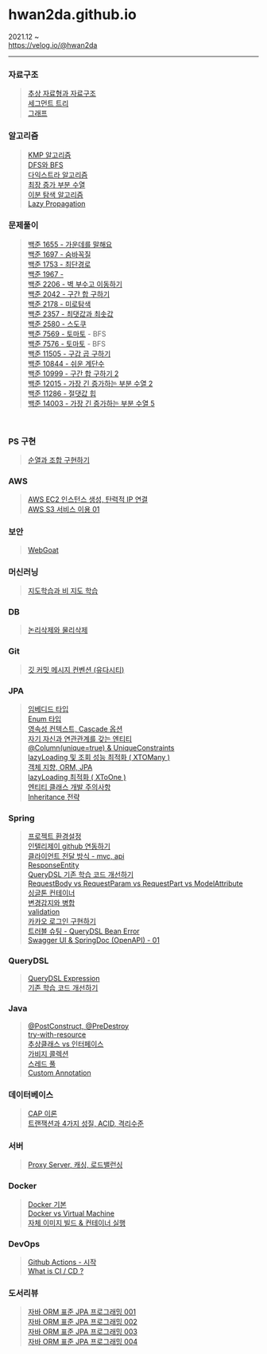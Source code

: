 # hwan2da.github.io   

2021.12 ~    
https://velog.io/@hwan2da

***
### 자료구조
> [추상 자료형과 자료구조](https://velog.io/@hwan2da/%EC%B6%94%EC%83%81-%EC%9E%90%EB%A3%8C%ED%98%95Abstract-Data-Type%EA%B3%BC-%EC%9E%90%EB%A3%8C%EA%B5%AC%EC%A1%B0data-structure)   
> [세그먼트 트리](https://velog.io/@hwan2da/%EC%9E%90%EB%A3%8C%EA%B5%AC%EC%A1%B0-%EC%84%B8%EA%B7%B8%EB%A8%BC%ED%8A%B8%ED%8A%B8%EB%A6%AC)   
> [그래프](https://velog.io/@hwan2da/%EC%9E%90%EB%A3%8C%EA%B5%AC%EC%A1%B0-%EA%B7%B8%EB%9E%98%ED%94%84)
> 
### 알고리즘
> [KMP 알고리즘](https://velog.io/@hwan2da/알고리즘-KMP-알고리즘)   
> [DFS와 BFS](https://velog.io/@hwan2da/%EC%95%8C%EA%B3%A0%EB%A6%AC%EC%A6%98-DFS%EC%99%80-BFS)<br>
> [다익스트라 알고리즘](https://velog.io/@hwan2da/%EC%95%8C%EA%B3%A0%EB%A6%AC%EC%A6%98-%EB%8B%A4%EC%9D%B5%EC%8A%A4%ED%8A%B8%EB%9D%BC-%EC%95%8C%EA%B3%A0%EB%A6%AC%EC%A6%98)<br>
> [최장 증가 부분 수열](https://velog.io/@hwan2da/%EC%95%8C%EA%B3%A0%EB%A6%AC%EC%A6%98-%EC%B5%9C%EC%9E%A5-%EC%A6%9D%EA%B0%80-%EC%88%98%EC%97%B4-LIS)<br>
> [이분 탐색 알고리즘](https://velog.io/@hwan2da/%EC%95%8C%EA%B3%A0%EB%A6%AC%EC%A6%98-%EC%9D%B4%EB%B6%84-%ED%83%90%EC%83%89-Binary-Search)<br>
> [Lazy Propagation](https://velog.io/@hwan2da/%EC%95%8C%EA%B3%A0%EB%A6%AC%EC%A6%98-Lazy-Propagation) <br> 
> 
### 문제풀이
> [백준 1655 - 가운데를 말해요](https://velog.io/@hwan2da/PS-%EB%B0%B1%EC%A4%80-1655-%EA%B0%80%EC%9A%B4%EB%8D%B0%EB%A5%BC-%EB%A7%90%ED%95%B4%EC%9A%94-egps2wo5)<br>
> [백준 1697 - 숨바꼭질](https://velog.io/@hwan2da/PS-%EB%B0%B1%EC%A4%80-1697-%EC%88%A8%EB%B0%94%EA%BC%AD%EC%A7%88)<br>
> [백준 1753 - 최단경로](https://velog.io/@hwan2da/PS-%EB%B0%B1%EC%A4%80-1753-%EC%B5%9C%EB%8B%A8-%EA%B2%BD%EB%A1%9C)   
> [백준 1967 - ](https://velog.io/@hwan2da/PS-%EB%B0%B1%EC%A4%80-1967-%ED%8A%B8%EB%A6%AC%EC%9D%98-%EC%A7%80%EB%A6%84)   
> [백준 2206 - 벽 부수고 이동하기](https://velog.io/@hwan2da/PS-%EB%B0%B1%EC%A4%80-2206-%EB%B2%BD-%EB%B6%80%EC%88%98%EA%B3%A0-%EC%9D%B4%EB%8F%99%ED%95%98%EA%B8%B0)<br>
> [백준 2042 - 구간 합 구하기](https://velog.io/@hwan2da/PS-%EB%B0%B1%EC%A4%80-2042-%EA%B5%AC%EA%B0%84-%ED%95%A9-%EA%B5%AC%ED%95%98%EA%B8%B0)<br>
> [백준 2178 - 미로탐색](https://velog.io/@hwan2da/PS-백준-2178-미로-탐색)   
> [백준 2357 - 최댓값과 최솟값](https://velog.io/@hwan2da/백준-2357)   
> [백준 2580 - 스도쿠](https://velog.io/@hwan2da/PS-%EB%B0%B1%EC%A4%80-2580-%EC%8A%A4%EB%8F%84%EC%BF%A0)<br>
> [백준 7569 - 토마토](https://velog.io/@hwan2da/PS-%EB%B0%B1%EC%A4%80-7569-%ED%86%A0%EB%A7%88%ED%86%A0) - BFS<br>
> [백준 7576 - 토마토](https://velog.io/@hwan2da/PS-%EB%B0%B1%EC%A4%80-7576-%ED%86%A0%EB%A7%88%ED%86%A0) - BFS<br>
> [백준 11505 - 구갑 곱 구하기](https://velog.io/@hwan2da/PS-%EB%B0%B1%EC%A4%80-11505-%EA%B5%AC%EA%B0%84-%EA%B3%B1-%EA%B5%AC%ED%95%98%EA%B8%B0)<br> 
> [백준 10844 - 쉬운 계단수](https://velog.io/@hwan2da/PS-%EB%B0%B1%EC%A4%80-10844-%EC%89%AC%EC%9A%B4-%EA%B3%84%EB%8B%A8-%EC%88%98)<br>
> [백준 10999 - 구간 합 구하기 2](https://velog.io/@hwan2da/PS-%EB%B0%B1%EC%A4%80-10999-%EA%B5%AC%EA%B0%84-%ED%95%A9-%EA%B5%AC%ED%95%98%EA%B8%B0-2) <br> 
> [백준 12015 - 가장 긴 증가하는 부분 수열 2](https://velog.io/@hwan2da/PS-%EB%B0%B1%EC%A4%80-12015-%EA%B0%80%EC%9E%A5-%EA%B8%B4-%EC%A6%9D%EA%B0%80%ED%95%98%EB%8A%94-%EB%B6%80%EB%B6%84-%EC%88%98%EC%97%B4-2)<br>
> [백준 11286 - 절댓값 힙](https://velog.io/@hwan2da/PS-%EB%B0%B1%EC%A4%80-11286-%EC%A0%88%EB%8C%93%EA%B0%92-%ED%9E%99)<br>
> [백준 14003 - 가장 긴 증가하는 부분 수열 5](https://velog.io/@hwan2da/PS-%EB%B0%B1%EC%A4%80-14003-%EA%B0%80%EC%9E%A5-%EA%B8%B4-%EC%A6%9D%EA%B0%80%ED%95%98%EB%8A%94-%EB%B6%80%EB%B6%84-%EC%88%98%EC%97%B4-5)
<br>

### PS 구현
> [순열과 조합 구현하기](https://velog.io/@hwan2da/PS-%EC%88%9C%EC%97%B4%EA%B3%BC-%EC%A1%B0%ED%95%A9-%EA%B5%AC%ED%98%84%ED%95%98%EA%B8%B0)<br>




### AWS
>[AWS EC2 인스턴스 생성, 탄력적 IP 연결](https://velog.io/@hwan2da/AWS-EC2-%EC%8B%9C%EC%9E%91%ED%95%98%EA%B8%B0) <br> 
>[AWS S3 서비스 이용 01](https://velog.io/@hwan2da/AWS-S3-%EC%8B%9C%EC%9E%91%ED%95%98%EA%B8%B0) <br>


### 보안
>[WebGoat](https://velog.io/@hwan2da/%EB%B3%B4%EC%95%88-WebGoat)

### 머신러닝
>[지도학습과 비 지도 학습](https://velog.io/@hwan2da/%EB%A8%B8%EC%8B%A0%EB%9F%AC%EB%8B%9D-Supervised-Learning-Unsupervised-Learning-%EC%A7%80%EB%8F%84-%ED%95%99%EC%8A%B5-%EB%B9%84-%EC%A7%80%EB%8F%84-%ED%95%99%EC%8A%B5) <br> 


### DB
>[논리삭제와 물리삭제](https://velog.io/@hwan2da/DB-Soft-Delete-VS-Hard-Delete) <br> 

### Git
>[깃 커밋 메시지 컨벤션 (유다시티)](https://velog.io/@hwan2da/Git-%EC%BB%A4%EB%B0%8B-%EB%A9%94%EC%8B%9C%EC%A7%80-%EC%BB%A8%EB%B2%A4%EC%85%98) <br>

### JPA
>[임베디드 타입](https://velog.io/@hwan2da/JPA-%EC%9E%84%EB%B2%A0%EB%94%94%EB%93%9C-%ED%83%80%EC%9E%85)<br>
>[Enum 타입](https://velog.io/@hwan2da/JPA-Enum-%ED%83%80%EC%9E%85)<br>
>[영속성 컨텍스트, Cascade 옵션](https://velog.io/@hwan2da/JPA-%EC%98%81%EC%86%8D%EC%84%B1-%EC%BB%A8%ED%85%8D%EC%8A%A4%ED%8A%B8-Cascade-%EC%98%B5%EC%85%98)<br>
>[자기 자신과 연관관계를 갖는 엔티티](https://velog.io/@hwan2da/JPA-%EC%9E%90%EA%B8%B0-%EC%9E%90%EC%8B%A0%EA%B3%BC-%EC%97%B0%EA%B4%80%EA%B4%80%EA%B3%84%EB%A5%BC-%EA%B0%96%EB%8A%94-%EC%97%94%ED%8B%B0%ED%8B%B0)<br>
>[@Column(unique=true) & UniqueConstraints](https://velog.io/@hwan2da/JPA-Columnuniquetrue-UniqueConstraints)<br>
>[lazyLoading 및 조회 성능 최적화 ( XTOMany )](https://velog.io/@hwan2da/JPA-lazyLoading-%EB%B0%8F-%EC%A1%B0%ED%9A%8C-%EC%84%B1%EB%8A%A5-%EC%B5%9C%EC%A0%81%ED%99%94-XTOMany)<br>
>[객체 지향, ORM, JPA](https://velog.io/@hwan2da/JPA-%EA%B0%9D%EC%B2%B4-%EC%A7%80%ED%96%A5-%EC%84%A4%EA%B3%84-ORM-JPA)<br>
>[lazyLoading 최적화 ( XToOne )](https://velog.io/@hwan2da/JPA-lazyLoading-%EC%B5%9C%EC%A0%81%ED%99%94-XToOne)<br>
>[엔티티 클래스 개발 주의사항](https://velog.io/@hwan2da/JPA-%EC%97%94%ED%8B%B0%ED%8B%B0-%ED%81%B4%EB%9E%98%EC%8A%A4-%EA%B0%9C%EB%B0%9C-%EC%A3%BC%EC%9D%98%EC%82%AC%ED%95%AD)   
>[Inheritance 전략](https://velog.io/@hwan2da/JPA-Inheritance-%EC%A0%84%EB%9E%B5)<br>



### Spring
>[프로젝트 환경설정](https://velog.io/@hwan2da/Spring-Boot-%ED%94%84%EB%A1%9C%EC%A0%9D%ED%8A%B8-%ED%99%98%EA%B2%BD%EC%84%A4%EC%A0%95)   
>[인텔리제이 github 연동하기](https://velog.io/@hwan2da/Spring-Boot-%EC%9D%B8%ED%85%94%EB%A6%AC%EC%A0%9C%EC%9D%B4-%ED%94%84%EB%A1%9C%EC%A0%9D%ED%8A%B8%EB%A5%BC-github%EC%97%90-%EC%97%B0%EB%8F%99%ED%95%98%EA%B8%B0)   
>[클라이언트 전달 방식 - mvc, api](https://velog.io/@hwan2da/Spring-Boot-%ED%81%B4%EB%9D%BC%EC%9D%B4%EC%96%B8%ED%8A%B8-%EC%A0%84%EB%8B%AC-%EB%B0%A9%EC%8B%9D)<br>
>[ResponseEntity](https://velog.io/@hwan2da/Spring-ResponseEntity)<br>
>[QueryDSL 기존 학습 코드 개선하기](https://velog.io/@hwan2da/QueryDSL-%EA%B8%B0%EC%A1%B4-%ED%95%99%EC%8A%B5-%EC%BD%94%EB%93%9C-%EA%B0%9C%EC%84%A0%ED%95%98%EA%B8%B0)<br>
>[RequestBody vs RequestParam vs RequestPart vs ModelAttribute](https://velog.io/@hwan2da/Spring-RequestBody-vs-RequestParam-vs-RequestPart-vs-ModelAttribute)<br>
>[싱글톤 컨테이너](https://velog.io/@hwan2da/Spring-%EC%8B%B1%EA%B8%80%ED%86%A4-%EC%BB%A8%ED%85%8C%EC%9D%B4%EB%84%88)<br>
>[변경감지와 병합](https://velog.io/@hwan2da/Spring-%EB%B3%80%EA%B2%BD%EA%B0%90%EC%A7%80%EC%99%80-%EB%B3%91%ED%95%A9)<br>
>[validation](https://velog.io/@hwan2da/Spring-Validation-01-02)<br>
>[카카오 로그인 구현하기](https://velog.io/@hwan2da/Spring-%EC%B9%B4%EC%B9%B4%EC%98%A4-%EB%A1%9C%EA%B7%B8%EC%9D%B8-%EA%B5%AC%ED%98%84%ED%95%98%EA%B8%B0)<br>
>[트러블 슈팅 - QueryDSL Bean Error](https://velog.io/@hwan2da/Spring-%ED%8A%B8%EB%9F%AC%EB%B8%94-%EC%8A%88%ED%8C%85-QueryDSL-Bean-Error)<br>
>[Swagger UI & SpringDoc (OpenAPI) - 01](https://velog.io/@hwan2da/Spring-Swagger-UI-SpringDoc-OpenAPI-01)<br>

### QueryDSL
>[QueryDSL Expression](https://velog.io/@hwan2da/Spring-QueryDSL-Expression-Dateformat)<br>
>[기존 학습 코드 개선하기](https://velog.io/@hwan2da/QueryDSL-%EA%B8%B0%EC%A1%B4-%ED%95%99%EC%8A%B5-%EC%BD%94%EB%93%9C-%EA%B0%9C%EC%84%A0%ED%95%98%EA%B8%B0)<br>

### Java
>[@PostConstruct, @PreDestroy](https://velog.io/@hwan2da/Java-PostConstruct-PreDestroy)<br>
>[try-with-resource](https://velog.io/@hwan2da/Java-Try-with-resource)<br>
>[추상클래스 vs 인터페이스](https://velog.io/@hwan2da/Java-Abstract-Class-vs-Interface)<br>
>[가비지 콜렉션](https://velog.io/@hwan2da/Java-Gabage-Collection)<br>
>[스레드 풀](https://velog.io/@hwan2da/Java-Thread-Thread-Pool)<br>
>[Custom Annotation](https://velog.io/@hwan2da/Java-Custom-Annotation)<br>

### 데이터베이스
>[CAP 이론](https://velog.io/@hwan2da/%EB%8D%B0%EC%9D%B4%ED%84%B0%EB%B2%A0%EC%9D%B4%EC%8A%A4-CAP-%EC%9D%B4%EB%A1%A0)<br>
>[트랜잭션과 4가지 성질, ACID, 격리수준](https://velog.io/@hwan2da/%EB%8D%B0%EC%9D%B4%ED%84%B0%EB%B2%A0%EC%9D%B4%EC%8A%A4-%ED%8A%B8%EB%9E%9C%EC%9E%AD%EC%85%98%EA%B3%BC-4%EA%B0%80%EC%A7%80-%EC%84%B1%EC%A7%88-ACID-%EA%B2%A9%EB%A6%AC%EC%88%98%EC%A4%80)<br>

### 서버
>[Proxy Server, 캐싱, 로드밸런싱](https://velog.io/@hwan2da/Proxy-Server-%EC%BA%90%EC%8B%B1-%EB%A1%9C%EB%93%9C%EB%B0%B8%EB%9F%B0%EC%8B%B1)<br>

### Docker
>[Docker 기본](https://velog.io/@hwan2da/Docker-Docker%EB%9E%80)<br>
>[Docker vs Virtual Machine](https://velog.io/@hwan2da/Docker-Docker-vs-Virtual-Machine)<br> 
>[자체 이미지 빌드 & 컨테이너 실행](https://velog.io/@hwan2da/Docker-%EC%9E%90%EC%B2%B4-%EC%9D%B4%EB%AF%B8%EC%A7%80-%EB%B9%8C%EB%93%9C-%EC%BB%A8%ED%85%8C%EC%9D%B4%EB%84%88-%EC%8B%A4%ED%96%89)<br>

### DevOps
>[Github Actions - 시작](https://velog.io/@hwan2da/DevOps-Github-Actions)<br>
>[What is CI / CD ?](https://velog.io/@hwan2da/DevOps-What-is-CI-CD)<br>

### 도서리뷰
>[자바 ORM 표준 JPA 프로그래밍 001](https://velog.io/@hwan2da/%EB%8F%84%EC%84%9C-%EB%A6%AC%EB%B7%B0-%EC%9E%90%EB%B0%94-ORM-%ED%91%9C%EC%A4%80-JPA-%ED%94%84%EB%A1%9C%EA%B7%B8%EB%9E%98%EB%B0%8D-1%EC%9E%A5)<br>
>[자바 ORM 표준 JPA 프로그래밍 002](https://velog.io/@hwan2da/%EB%8F%84%EC%84%9C-%EB%A6%AC%EB%B7%B0-%EC%9E%90%EB%B0%94-ORM-%ED%91%9C%EC%A4%80-JPA-%ED%94%84%EB%A1%9C%EA%B7%B8%EB%9E%98%EB%B0%8D-%EC%98%81%EC%86%8D%EC%84%B1)<br>
>[자바 ORM 표준 JPA 프로그래밍 003](https://velog.io/@hwan2da/%EB%8F%84%EC%84%9C-%EB%A6%AC%EB%B7%B0-%EC%9E%90%EB%B0%94-ORM-%ED%91%9C%EC%A4%80-JPA-%ED%94%84%EB%A1%9C%EA%B7%B8%EB%9E%98%EB%B0%8D-%EC%97%94%ED%8B%B0%ED%8B%B0-%EB%A7%A4%ED%95%91)<br>
>[자바 ORM 표준 JPA 프로그래밍 004](https://velog.io/@hwan2da/%EB%8F%84%EC%84%9C-%EB%A6%AC%EB%B7%B0-%EC%9E%90%EB%B0%94-ORM-%ED%91%9C%EC%A4%80-JPA-%ED%94%84%EB%A1%9C%EA%B7%B8%EB%9E%98%EB%B0%8D-%EC%97%B0%EA%B4%80%EA%B4%80%EA%B3%84-%EB%A7%A4%ED%95%91)<br>
